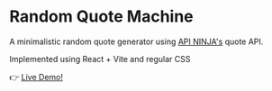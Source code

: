 # Random Quote Machine

A minimalistic random quote generator using [API NINJA's](https://api-ninjas.com/) quote API.

Implemented using React + Vite and regular CSS

👉 [Live Demo!](https://quote-mellow.netlify.app)
